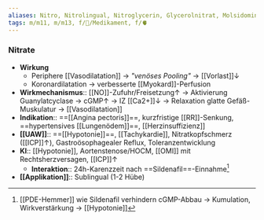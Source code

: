 ```yaml
---
aliases: Nitro, Nitrolingual, Nitroglycerin, Glycerolnitrat, Molsidomin
tags: m/m11, m/m13, f/💊/Medikament, f/🫀
---
```

### Nitrate
- **Wirkung**
	- Periphere [[Vasodilatation]] → *"venöses Pooling"* → [[Vorlast]]↓ 
	- Koronardilatation → verbesserte [[Myokard]]-Perfusion
- **Wirkmechanismus**:: [[NO]]-Zufuhr/Freisetzung↑ → Aktivierung Guanylatcyclase → cGMP↑ → IZ [[Ca2+]]↓ → Relaxation glatte Gefäß-Muskulatur → [[Vasodilatation]]
- **Indikation**:: ==[[Angina pectoris]]==, kurzfristige [[RR]]-Senkung, ==hypertensives [[Lungenödem]]==, [[Herzinsuffizienz]]
- **[[UAW]]**:: ==[[Hypotonie]]==, [[Tachykardie]], Nitratkopfschmerz ([[ICP]]↑), Gastroösophagealer Reflux, Toleranzentwicklung
- **KI**:: [[Hypotonie]], Aortenstenose/HOCM, [[OMI]] mit Rechtsherzversagen, [[ICP]]↑
	- **Interaktion**:: 24h-Karenzzeit nach ==Sildenafil==-Einnahme[^1]
- **[[Applikation]]**:: Sublingual (1-2 Hübe)

[^1]: [[PDE-Hemmer]] wie Sildenafil verhindern cGMP-Abbau → Kumulation, Wirkverstärkung → [[Hypotonie]]